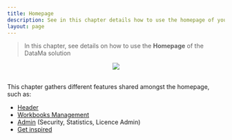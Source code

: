 ```yaml
---
title: Homepage
description: See in this chapter details how to use the homepage of your account
layout: page
---
```


> In this chapter, see details on how to use the **Homepage**  of the DataMa solution


<center><img src="{{site.url}}/{{site.baseurl}}/core_app/new/interface/homepage/images/homepage.png"/></center>


<br>

This chapter gathers different features shared amongst the homepage, such as: 
- [Header]({{site.url}}/{{site.baseurl}}/core_app/new/interface/homepage/homepage_header.html)
- [Workbooks Management]({{site.url}}/{{site.baseurl}}/core_app/new/interface/homepage/workbooks_management.html)
- [Admin]({{site.url}}/{{site.baseurl}}/core_app//new/interface/homepage/admin/admin.html) (Security, Statistics, Licence Admin)
- [Get inspired]({{site.url}}/{{site.baseurl}}/core_app/new/interface/homepage/get_inspired/get_inspired.html)
